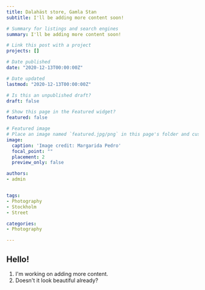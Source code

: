 ```yaml
---
title: Dalahäst store, Gamla Stan
subtitle: I'll be adding more content soon!

# Summary for listings and search engines
summary: I'll be adding more content soon!

# Link this post with a project
projects: []

# Date published
date: "2020-12-13T00:00:00Z"

# Date updated
lastmod: "2020-12-13T00:00:00Z"

# Is this an unpublished draft?
draft: false

# Show this page in the Featured widget?
featured: false

# Featured image
# Place an image named `featured.jpg/png` in this page's folder and customize its options here.
image:
  caption: 'Image credit: Margarida Pedro'
  focal_point: ""
  placement: 2
  preview_only: false

authors:
- admin


tags:
- Photography
- Stockholm
- Street

categories:
- Photography

---
```


## Hello! 

1. I'm working on adding more content. 
2. Doesn't it look beautiful already?


